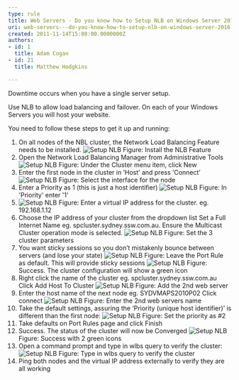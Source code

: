 ```yaml
---
type: rule
title: Web Servers - Do you know how to Setup NLB on Windows Server 2016? (aka Network Load Balancing)
uri: web-servers---do-you-know-how-to-setup-nlb-on-windows-server-2016-aka-network-load-balancing
created: 2011-11-14T15:08:00.0000000Z
authors:
- id: 1
  title: Adam Cogan
- id: 21
  title: Matthew Hodgkins

---
```


 
Downtime occurs when you have a single server setup.

Use NLB to allow load balancing and failover. On each of your Windows Servers you will host your website.

You need to follow these steps to get it up and running:
 
1. On all nodes of the NBL cluster, the Network Load Balancing Feature needs to be installed.
![Setup NLB](/PublishingImages/Setup-NLB-1.jpg) Figure: Install the NLB Feature
2. Open the Network Load Balancing Manager from Administrative Tools
![Setup NLB](/PublishingImages/Setup-NLB-2.jpg) Figure: Under the Cluster menu item, click New
3. Enter the first node in the cluster in ‘Host’ and press ‘Connect’
![Setup NLB](/PublishingImages/Setup-NLB-3.jpg) Figure: Select the interface for the node
4. Enter a Priority as 1 (this is just a host identifier)
![Setup NLB](/PublishingImages/Setup-NLB-4.jpg) Figure: In 'Priority' enter '1'
5. ![Setup NLB](/PublishingImages/Setup-NLB-5.jpg) Figure: Enter a virtual IP address for the cluster. eg. 192.168.1.12
6. Choose the IP address of your cluster from the dropdown list Set a Full Internet Name eg. spcluster.sydney.ssw.com.au. 
Ensure the Multicast Cluster operation mode is selected.
![Setup NLB](/PublishingImages/Setup-NLB-6.jpg) Figure: Set the 3 cluster parameters
7. You want sticky sessions so you don’t mistakenly bounce between servers (and lose your state)
![Setup NLB](/PublishingImages/Setup-NLB-7.jpg) Figure: Leave the Port Rule as default. This will provide sticky sessions
![Setup NLB](/PublishingImages/Setup-NLB-8.jpg) Figure: Success. The cluster configuration will show a green icon
8. Right click the name of the cluster eg. spcluster.sydney.ssw.com.au Click Add Host To Cluster
![Setup NLB](/PublishingImages/Setup-NLB-9.jpg) Figure: Add the 2nd web server
9. Enter the host name of the next node eg. SYDVMAPS2010P02
Click connect
![Setup NLB](/PublishingImages/Setup-NLB-10.jpg) Figure: Enter the 2nd web servers name
10. Take the default settings, assuring the ‘Priority (unique host identifier)’ is different than the first node:
![Setup NLB](/PublishingImages/Setup-NLB-1.jpg) Figure: Set the priority as #2
11. Take defaults on Port Rules page and click Finish
12. Success. The status of the cluster will now be Converged
![Setup NLB](/PublishingImages/Setup-NLB-12.jpg) Figure: Success with 2 green icons
13. Open a command prompt and type in wlbs query to verify the cluster:
![Setup NLB](/PublishingImages/Setup-NLB-13.jpg) Figure: Type in wlbs query to verify the cluster
14. Ping both nodes and the virtual IP address externally to verify they are all working


